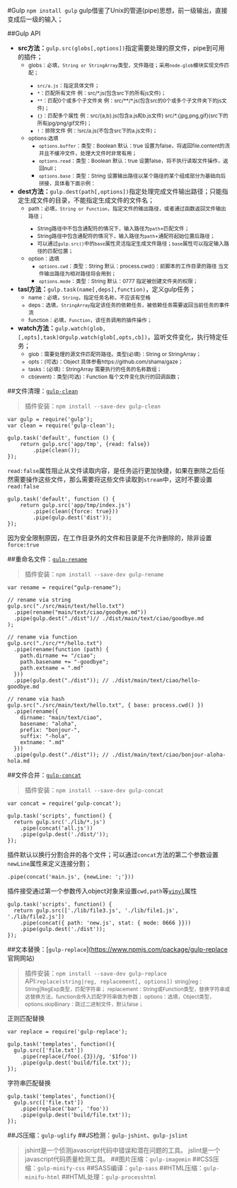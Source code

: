 #Gulp
	`npm install gulp`
	gulp借鉴了Unix的管道(pipe)思想，前一级输出，直接变成后一级的输入；

##Gulp API
+ <b>src方法：</b>`gulp.src(globs[,options])`指定需要处理的原文件，pipe到可用的插件；
	* <small>globs：必填，`String or StringArray`类型，文件路径；采用`node-glob`模块实现文件匹配；
		+ `src/a.js`：指定具体文件；
		+ `*`：匹配所有文件    例：src/*.js(包含src下的所有js文件)；
		+ `**`：匹配0个或多个子文件夹    例：src/**/*.js(包含src的0个或多个子文件夹下的js文件)；
		+ `{}`：匹配多个属性    例：src/{a,b}.js(包含a.js和b.js文件)  src/*.{jpg,png,gif}(src下的所有jpg/png/gif文件)；
		+ `!`：排除文件    例：!src/a.js(不包含src下的a.js文件)；
	* options:选填
		+ `options.buffer`：类型：Boolean  默认：true 设置为false，将返回file.content的流并且不缓冲文件，处理大文件时非常有用；
		+ `options.read`：类型：Boolean  默认：true 设置false，将不执行读取文件操作，返回null；
		+ `options.base`：类型：String  设置输出路径以某个路径的某个组成部分为基础向后拼接，具体看下面示例：</small>
+ <b>dest方法：</b>`gulp.dest(path[,options])`指定处理完成文件输出路径；只能指定生成文件的目录，不能指定生成文件的文件名；
	* <small>path：必填，`String or Function`，指定文件的输出路径，或者通过函数返回文件输出路径；
		- String路径中不包含通配符的情况下，输入路径为`path`+匹配文件；
		- String路径中包含通配符的情况下，输入路径为`path`+通配符起始位置后路径；
		- 可以通过`gulp.src()`中的`base`属性灵活指定生成文件路径；`base`属性可以指定输入路径的匹配位置；
	* option：选填
		- `options.cwd`：类型：String  默认：process.cwd()：前脚本的工作目录的路径 当文件输出路径为相对路径将会用到；
		- `options.mode`：类型：String  默认：0777 指定被创建文件夹的权限；</small>
+ <b>tasl方法：</b>`gulp.task(name[,deps],function)`，定义gulp任务；
	* <small>name：必填，`String`，指定任务名称，不应该有空格
	* deps：选填，`StringArray`指定该任务的依赖任务，被依赖任务需要返回当前任务的事件流
	* function：必填，`Function`，该任务调用的插件操作；</small>
+ <b>watch方法：</b>`gulp.watch(glob,[,opts],task)`or`gulp.watch(glob[,opts,cb])`，监听文件变化，执行特定任务；
	* <small>glob：需要处理的源文件匹配符路径。类型(必填)：String or StringArray；
	* opts：(可选)：Object 具体参看https://github.com/shama/gaze；
	* tasks：(必填)：StringArray 需要执行的任务的名称数组；
	* cb(event)：类型(可选)：Function 每个文件变化执行的回调函数；</small>

##文件清理：[`gulp-clean`](https://www.npmjs.com/package/gulp-clean "官方网站")

> 插件安装：`npm install --save-dev gulp-clean`

	var gulp = require('gulp');
	var clean = require('gulp-clean');
	 
	gulp.task('default', function () {
	    return gulp.src('app/tmp', {read: false})
	        .pipe(clean());
	});

`read:false`属性阻止从文件读取内容，是任务运行更加快捷，如果在删除之后任然需要操作这些文件，那么需要将这些文件读取到`stream`中，这时不要设置`read:false`

	gulp.task('default', function () {
	    return gulp.src('app/tmp/index.js')
	        .pipe(clean({force: true}))
	        .pipe(gulp.dest('dist'));
	});

因为安全限制原因，在工作目录外的文件和目录是不允许删除的，除非设置`force:true`

##重命名文件：[`gulp-rename`](https://www.npmjs.com/package/gulp-rename "官方网站")

> 插件安装：`npm install --save-dev gulp-rename`
	
	var rename = require("gulp-rename");
	 
	// rename via string 
	gulp.src("./src/main/text/hello.txt")
	  .pipe(rename("main/text/ciao/goodbye.md"))
	  .pipe(gulp.dest("./dist")// ./dist/main/text/ciao/goodbye.md 
	); 
	 
	// rename via function 
	gulp.src("./src/**/hello.txt")
	  .pipe(rename(function (path) {
	    path.dirname += "/ciao";
	    path.basename += "-goodbye";
	    path.extname = ".md"
	  }))
	  .pipe(gulp.dest("./dist")); // ./dist/main/text/ciao/hello-goodbye.md 
	 
	// rename via hash 
	gulp.src("./src/main/text/hello.txt", { base: process.cwd() })
	  .pipe(rename({
	    dirname: "main/text/ciao",
	    basename: "aloha",
	    prefix: "bonjour-",
	    suffix: "-hola",
	    extname: ".md"
	  }))
	  .pipe(gulp.dest("./dist")); // ./dist/main/text/ciao/bonjour-aloha-hola.md

##文件合并：[`gulp-concat`](https://www.npmjs.com/package/gulp-concat "官方网站")

> 插件安装：`npm install --save-dev gulp-concat`

	var concat = require('gulp-concat');
	 
	gulp.task('scripts', function() {
	  return gulp.src('./lib/*.js')
	    .pipe(concat('all.js'))
	    .pipe(gulp.dest('./dist/'));
	});

插件默认以换行分割合并的各个文件；可以通过`concat`方法的第二个参数设置`newLine`属性来定义连接分割；

	.pipe(concat('main.js', {newLine: ';'}))

插件接受通过第一个参数传入object对象来设置`cwd,path`等[`vinyl`](https://github.com/gulpjs/vinyl)属性

	gulp.task('scripts', function() {
	  return gulp.src(['./lib/file3.js', './lib/file1.js', './lib/file2.js'])
	    .pipe(concat({ path: 'new.js', stat: { mode: 0666 }}))
	    .pipe(gulp.dest('./dist'));
	});

##文本替换：[`gulp-replace`](https://www.npmjs.com/package/gulp-replace 官网网站)

> 插件安装：`npm install --save-dev gulp-replace`
> API:`replace(string|reg, replacement[, options])`
> <small>string|reg：String|RegExp类型，匹配字符串；
> replacement：String或Function类型，替换字符串或这替换方法，function会传入匹配字符串做为参数；
> options：选填，Object类型，options.skipBinary：跳过二进制文件，默认false；</small>

正则匹配替换

	var replace = require('gulp-replace');

	gulp.task('templates', function(){
	  gulp.src(['file.txt'])
	    .pipe(replace(/foo(.{3})/g, '$1foo'))
	    .pipe(gulp.dest('build/file.txt'));
	});

字符串匹配替换
	
	gulp.task('templates', function(){
	  gulp.src(['file.txt'])
	    .pipe(replace('bar', 'foo'))
	    .pipe(gulp.dest('build/file.txt'));
	});

##JS压缩：`gulp-uglify`
##JS检测：`gulp-jshint`、`gulp-jslint`
> jshint是一个侦测javascript代码中错误和潜在问题的工具。
> jslint是一个javascript代码质量检测工具。
##图片压缩：`gulp-imagemin`
##CSS压缩：`gulp-minify-css`
##SASS编译：`gulp-sass`
##HTML压缩：`gulp-minifu-html`
##HTML处理：`gulp-processhtml`
